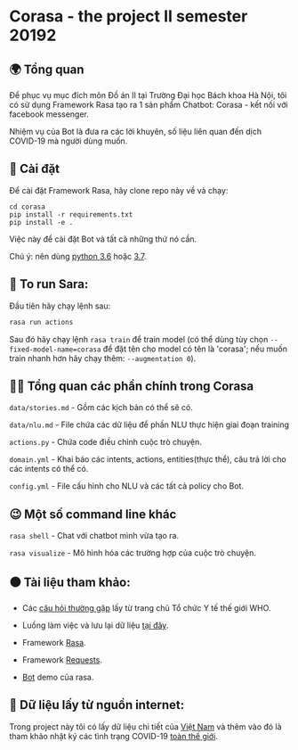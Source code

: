 # Corasa - the project II semester 20192

## 🌍 Tổng quan

Để phục vụ mục đích môn Đồ án II tại Trường Đại học Bách khoa Hà Nội, tôi có sử dụng Framework Rasa tạo ra 1 sản phẩm Chatbot: Corasa - kết nối với facebook messenger. 

Nhiệm vụ của Bot là đưa ra các lời khuyên, số liệu liên quan đến dịch COVID-19 mà người dùng muốn.

## 👷‍ Cài đặt

Để cài đặt Framework Rasa, hãy clone repo này về và chạy:

```
cd corasa
pip install -r requirements.txt
pip install -e .
```

Việc này để cài đặt Bot và tất cả những thứ nó cần.

Chú ý: nên dùng [python 3.6](https://www.python.org/downloads/release/python-360/) hoặc [3.7](https://www.python.org/downloads/release/python-370/).

## 🤖 To run Sara:

Đầu tiên hãy chạy lệnh sau:
```bash
rasa run actions
```

Sau đó hãy chạy lệnh `rasa train` để train model (có thể dùng tùy chọn `--fixed-model-name=corasa` để đặt tên cho model có tên là 'corasa'; nếu muốn train nhanh hơn hãy chạy thêm: `--augmentation 0`).


## 👩‍💻 Tổng quan các phần chính trong Corasa

`data/stories.md` - Gồm các kịch bản có thể sẽ có.

`data/nlu.md` - File chứa các dữ liệu để phần NLU thực hiện giai đoạn training

`actions.py` - Chứa code điều chỉnh cuộc trò chuyện.

`domain.yml` - Khai báo các intents, actions, entities(thực thể), câu trả lời cho các intents có thể có.

`config.yml` - File cấu hình cho NLU và các tất cả policy cho Bot.

## 😉 Một số command line khác

`rasa shell` - Chat với chatbot mình vừa tạo ra.

`rasa visualize` - Mô hình hóa các trường hợp của cuộc trò chuyện.

## ⚫️ Tài liệu tham khảo:

- Các [câu hỏi thường gặp](https://www.who.int/news-room/q-a-detail/q-a-coronaviruses) lấy từ trang chủ Tổ chức Y tế thế giới WHO.

- Luồng làm việc và lưu lại dữ liệu [tại đây](https://viblo.asia/p/tao-chatbot-tren-chatwork-tu-dong-giai-dap-thong-tin-ve-dich-covid-2020-924lJq9XZPM).

- Framework [Rasa](https://rasa.com).

- Framework [Requests](https://realpython.com/python-requests/).

- [Bot](https://github.com/RasaHQ/rasa-demo/) demo của rasa.

## 🎁 Dữ liệu lấy từ nguồn internet:

Trong project này tôi có lấy dữ liệu chi tiết của [Việt Nam](https://corona.kompa.ai/)
và thêm vào đó là tham khảo nhật ký các tình trạng COVID-19 [toàn thế giới](https://github.com/CSSEGISandData/COVID-19).
